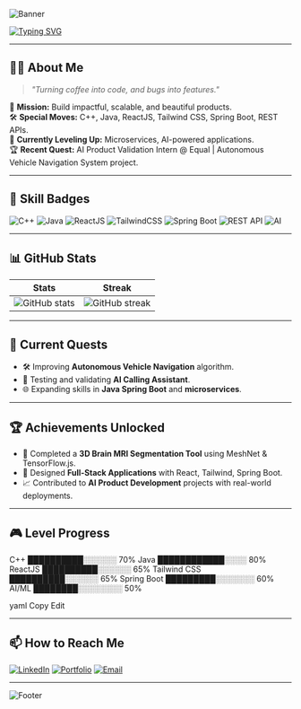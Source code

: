 
![Banner](https://capsule-render.vercel.app/api?type=waving&color=0:ff6ec7,100:a18cd1&height=200&section=header&text=Soumith%20Kumar%20Arja&fontSize=40&fontColor=ffffff&animation=fadeIn&fontAlignY=35)

<!-- Typing Effect Tagline -->
[![Typing SVG](https://readme-typing-svg.herokuapp.com?font=Fira+Code&size=22&duration=4000&pause=1000&color=FF6EC7&center=true&vCenter=true&width=700&lines=Full+Stack+Developer+%F0%9F%9A%80;C%2B%2B+%7C+Java+%7C+ReactJS+%7C+Spring+Boot;AI+and+Product+Development+Enthusiast;Always+Leveling+Up+%F0%9F%8F%86)](https://git.io/typing-svg)

---

## 🧑‍🚀 About Me
> _"Turning coffee into code, and bugs into features."_  

🎯 **Mission:** Build impactful, scalable, and beautiful products.  
🛠 **Special Moves:** C++, Java, ReactJS, Tailwind CSS, Spring Boot, REST APIs.  
🌱 **Currently Leveling Up:** Microservices, AI-powered applications.  
🏆 **Recent Quest:** AI Product Validation Intern @ Equal | Autonomous Vehicle Navigation System project.  

---

## 🏅 Skill Badges
![C++](https://img.shields.io/badge/C++-00599C?style=for-the-badge&logo=c%2B%2B&logoColor=white)
![Java](https://img.shields.io/badge/Java-ED8B00?style=for-the-badge&logo=java&logoColor=white)
![ReactJS](https://img.shields.io/badge/React-20232A?style=for-the-badge&logo=react&logoColor=61DAFB)
![TailwindCSS](https://img.shields.io/badge/Tailwind_CSS-38B2AC?style=for-the-badge&logo=tailwind-css&logoColor=white)
![Spring Boot](https://img.shields.io/badge/Spring_Boot-6DB33F?style=for-the-badge&logo=spring-boot&logoColor=white)
![REST API](https://img.shields.io/badge/REST-02569B?style=for-the-badge&logo=rest&logoColor=white)
![AI](https://img.shields.io/badge/AI-FF6EC7?style=for-the-badge&logo=openai&logoColor=white)

---

## 📊 GitHub Stats
| Stats | Streak |
|-------|--------|
| ![GitHub stats](https://github-readme-stats.vercel.app/api?username=SoumithKumarArja&show_icons=true&theme=radical) | ![GitHub streak](https://github-readme-streak-stats.herokuapp.com?user=SoumithKumarArja&theme=radical&hide_border=false) |

---

## 🚀 Current Quests
- 🛠 Improving **Autonomous Vehicle Navigation** algorithm.
- 🤖 Testing and validating **AI Calling Assistant**.
- 🌐 Expanding skills in **Java Spring Boot** and **microservices**.

---

## 🏆 Achievements Unlocked
- 🎯 Completed a **3D Brain MRI Segmentation Tool** using MeshNet & TensorFlow.js.
- 🚀 Designed **Full-Stack Applications** with React, Tailwind, Spring Boot.
- 📈 Contributed to **AI Product Development** projects with real-world deployments.

---

## 🎮 Level Progress
C++ ██████████░░░░░░ 70%
Java ████████████░░░░ 80%
ReactJS ██████████░░░░░░ 65%
Tailwind CSS ██████████░░░░░░ 65%
Spring Boot █████████░░░░░░░ 60%
AI/ML ████████░░░░░░░░ 50%

yaml
Copy
Edit

---

## 📫 How to Reach Me
[![LinkedIn](https://img.shields.io/badge/LinkedIn-Soumith%20Kumar%20Arja-blue?style=for-the-badge&logo=linkedin)](https://www.linkedin.com/in/soumithkumararja)
[![Portfolio](https://img.shields.io/badge/Portfolio-000?style=for-the-badge&logo=react&logoColor=61DAFB)](https://your-portfolio-link.com)
[![Email](https://img.shields.io/badge/Email-soumith273%40gmail.com-red?style=for-the-badge&logo=gmail&logoColor=white)](mailto:soumith273@gmail.com)

---

<!-- Footer -->
![Footer](https://capsule-render.vercel.app/api?type=waving&color=0:a18cd1,100:ff6ec7&height=120&section=footer&fontSize=24)
